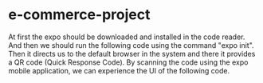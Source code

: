 # e-commerce-project
At first the expo should be downloaded and installed in the code reader.
And then we should run the following code using the command "expo init".
Then it directs us to the default browser in the system and there it provides a QR code (Quick Response Code).
By scanning the code using the expo mobile application, we can experience the UI of the following code.
